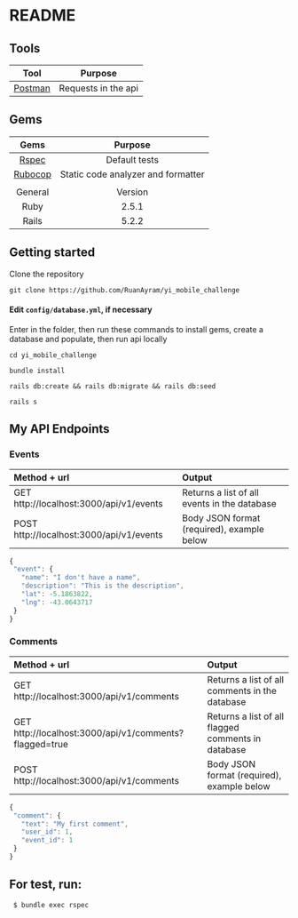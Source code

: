 # README

## Tools

| Tool  | Purpose |
| :---: |:-------:|
| [Postman](https://www.getpostman.com/) | Requests in the api |


## Gems

| Gems  | Purpose |
| :---: |:-------:|
| [Rspec](https://github.com/rspec/rspec-rails) | Default tests |
| [Rubocop](https://github.com/rubocop-hq/rubocop) | Static code analyzer and formatter |
|  |  |
| General | Version |
| Ruby  | 2.5.1 |
| Rails | 5.2.2 |


## Getting started

Clone the repository
```
git clone https://github.com/RuanAyram/yi_mobile_challenge
```

#### Edit `config/database.yml`, if necessary

Enter in the folder, then run these commands to install gems, create a database and populate, then run api locally
```
cd yi_mobile_challenge

bundle install

rails db:create && rails db:migrate && rails db:seed

rails s
```

## My API Endpoints

### Events

| Method + url | Output |
| :----------- |:-------|
| GET http://localhost:3000/api/v1/events | Returns a list of all events in the database |
| POST http://localhost:3000/api/v1/events | Body JSON format (required), example below |
 ```javascript
{
  "event": {
    "name": "I don't have a name",
    "description": "This is the description",
    "lat": -5.1863822,
    "lng": -43.0643717
  }
}
 ```

### Comments

| Method + url | Output |
| :----------- |:-------|
| GET http://localhost:3000/api/v1/comments | Returns a list of all comments in the database |
| GET http://localhost:3000/api/v1/comments?flagged=true | Returns a list of all flagged comments in database |
| POST http://localhost:3000/api/v1/comments | Body JSON format (required), example below |
 ```javascript
{
  "comment": {
    "text": "My first comment",
    "user_id": 1,
    "event_id": 1
  }
}
 ```

## For test, run:

```
 $ bundle exec rspec
```
